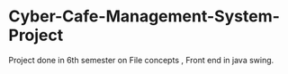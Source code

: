 # Cyber-Cafe-Management-System-Project
Project done in 6th semester on File concepts , Front end in java swing.
